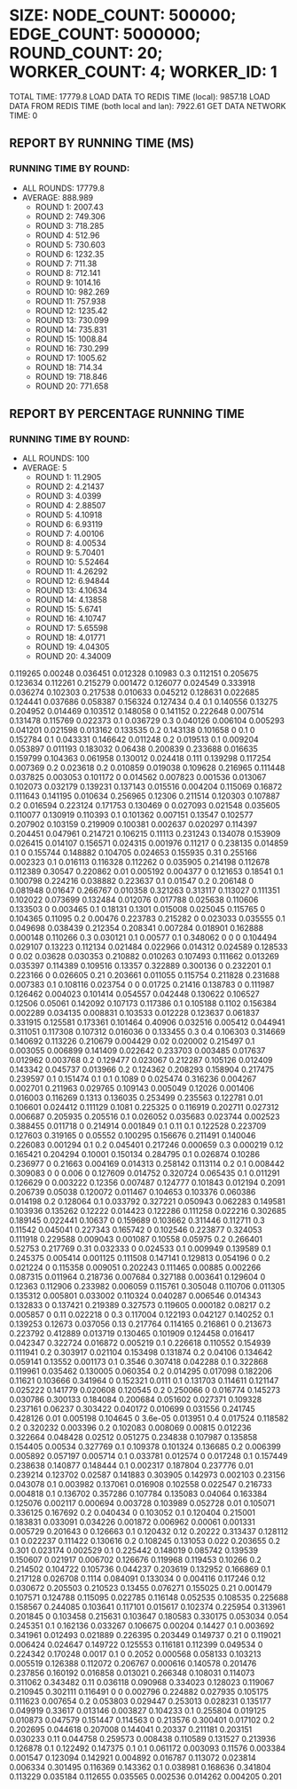
# SIZE: NODE_COUNT: 500000; EDGE_COUNT: 5000000; ROUND_COUNT: 20; WORKER_COUNT: 4; WORKER_ID: 1
 TOTAL TIME: 17779.8
 LOAD DATA TO REDIS TIME (local): 9857.18
 LOAD DATA FROM REDIS TIME (both local and lan): 7922.61
 GET DATA NETWORK TIME: 0

## REPORT BY RUNNING TIME (MS)

 ### RUNNING TIME BY ROUND:

  + ALL ROUNDS: 17779.8
  + AVERAGE: 888.989
     + ROUND 1: 2007.43
     + ROUND 2: 749.306
     + ROUND 3: 718.285
     + ROUND 4: 512.96
     + ROUND 5: 730.603
     + ROUND 6: 1232.35
     + ROUND 7: 711.38
     + ROUND 8: 712.141
     + ROUND 9: 1014.16
     + ROUND 10: 982.269
     + ROUND 11: 757.938
     + ROUND 12: 1235.42
     + ROUND 13: 730.099
     + ROUND 14: 735.831
     + ROUND 15: 1008.84
     + ROUND 16: 730.299
     + ROUND 17: 1005.62
     + ROUND 18: 714.34
     + ROUND 19: 718.846
     + ROUND 20: 771.658

## REPORT BY PERCENTAGE RUNNING TIME

 ### RUNNING TIME BY ROUND:

  + ALL ROUNDS: 100
  + AVERAGE: 5
     + ROUND 1: 11.2905
     + ROUND 2: 4.21437
     + ROUND 3: 4.0399
     + ROUND 4: 2.88507
     + ROUND 5: 4.10918
     + ROUND 6: 6.93119
     + ROUND 7: 4.00106
     + ROUND 8: 4.00534
     + ROUND 9: 5.70401
     + ROUND 10: 5.52464
     + ROUND 11: 4.26292
     + ROUND 12: 6.94844
     + ROUND 13: 4.10634
     + ROUND 14: 4.13858
     + ROUND 15: 5.6741
     + ROUND 16: 4.10747
     + ROUND 17: 5.65598
     + ROUND 18: 4.01771
     + ROUND 19: 4.04305
     + ROUND 20: 4.34009

0.119265 0.00248 0.036451 0.012328 0.10983 0.3 0.112151 0.205675 0.123634 0.112261 0.215279 0.001472 0.126077 0.024549 0.333918 0.036274 0.102303 0.217538 0.010633 0.045212 0.128631 0.022685 0.124441 0.037686 0.058387 0.156324 0.127434 0.4 0.1 0.140556 0.13275 0.204952 0.014469 0.103512 0.148058 0 0.141152 0.222648 0.007514 0.131478 0.115769 0.022373 0.1 0.036729 0.3 0.040126 0.006104 0.005293 0.041201 0.021598 0.013162 0.133535 0.2 0.143138 0.101658 0 0.1 0 0.152784 0.1 0.043331 0.146642 0.011248 0.2 0.019513 0.1 0.009204 0.053897 0.011193 0.183032 0.06438 0.200839 0.233688 0.016635 0.159799 0.104363 0.061958 0.130012 0.024418 0.111 0.139298 0.117254 0.007369 0.2 0.023618 0.2 0.010859 0.019038 0.109628 0.216965 0.111448 0.037825 0.003053 0.101172 0 0.014562 0.007823 0.001536 0.013067 0.102073 0.032179 0.139231 0.137143 0.015516 0.004204 0.115069 0.16872 0.111643 0.141195 0.010634 0.256965 0.12306 0.211514 0.120303 0.107887 0.2 0.016594 0.223124 0.171753 0.130469 0 0.027093 0.021548 0.035605 0.110077 0.130919 0.110393 0.1 0.101362 0.007151 0.13547 0.102577 0.207902 0.103159 0.219909 0.100381 0.002637 0.020297 0.114397 0.204451 0.047961 0.214721 0.106215 0.11113 0.231243 0.134078 0.153909 0.026415 0.014107 0.156571 0.024315 0.001976 0.11217 0 0.238135 0.014859 0.1 0 0.155744 0.148882 0.104705 0.024653 0.155935 0.31 0.255166 0.002323 0.1 0.016113 0.116328 0.112262 0 0.035905 0.214198 0.112678 0.112389 0.30547 0.220862 0.01 0.005192 0.004377 0 0.121653 0.18541 0.1 0.100798 0.224216 0.038882 0.223637 0.1 0.01547 0.2 0.206148 0 0.081948 0.01647 0.266767 0.010358 0.321263 0.313117 0.113027 0.111351 0.102022 0.073699 0.132484 0.012076 0.017788 0.025638 0.110606 0.133503 0 0.003465 0.1 0.18131 0.1301 0.015008 0.025045 0.115765 0 0.104365 0.11095 0.2 0.00476 0.223783 0.215282 0 0.023033 0.035555 0.1 0.049698 0.038439 0.212354 0.208341 0.007284 0.018901 0.162888 0.000148 0.110266 0.3 0.030121 0.1 0.00577 0.1 0.348062 0 0 0 0.104494 0.029107 0.13223 0.112134 0.021484 0.022966 0.014312 0.024589 0.128533 0 0.02 0.03628 0.030353 0.210882 0.010263 0.107493 0.111662 0.013269 0.035397 0.114389 0.109516 0.13357 0.322889 0.300136 0 0.232201 0.1 0.223166 0 0.026605 0.21 0.203661 0.011055 0.115754 0.211828 0.231688 0.007383 0.1 0.108116 0.023754 0 0 0.01725 0.21416 0.138783 0 0.111987 0.126462 0.004023 0.101414 0.054557 0.042448 0.130622 0.106527 0.12506 0.05061 0.142092 0.107173 0.117386 0.1 0.105188 0.1102 0.156384 0.002289 0.034135 0.008831 0.103533 0.012228 0.123637 0.061837 0.331915 0.125581 0.173361 0.101464 0.40906 0.032516 0.005412 0.044941 0.311051 0.117308 0.107312 0.016036 0 0.133455 0.3 0.4 0.106303 0.314669 0.140692 0.113226 0.210679 0.004429 0.02 0.020002 0.215497 0.1 0.003055 0.006899 0.141409 0.022642 0.233703 0.003485 0.017637 0.012962 0.003768 0.2 0.129477 0.023067 0.212287 0.105126 0.012409 0.143342 0.045737 0.013966 0.2 0.124362 0.208293 0.158904 0.217475 0.239597 0.1 0.151474 0.1 0.1 0.1089 0 0.025474 0.316236 0.004267 0.002701 0.211963 0.029765 0.109143 0.005049 0.12026 0.001406 0.016003 0.116269 0.1313 0.136035 0.253499 0.235563 0.122781 0.01 0.106601 0.024412 0.111129 0.1081 0.225325 0 0.116919 0.202711 0.027312 0.006687 0.205935 0.205516 0.1 0.026052 0.035683 0.023744 0.002523 0.388455 0.011718 0 0.214914 0.001849 0.1 0.11 0.1 0.122528 0.223709 0.127603 0.319165 0 0.05552 0.100295 0.156676 0.211491 0.140046 0.226083 0.001294 0.1 0.2 0.045401 0.217246 0.000659 0.3 0.000219 0.12 0.165421 0.204294 0.10001 0.150134 0.284795 0.1 0.026874 0.10286 0.236977 0 0.21663 0.004169 0.014313 0.258142 0.113114 0.2 0.1 0.008442 0.309083 0 0 0.006 0 0.127609 0.014752 0.320724 0.065435 0.1 0.011291 0.126629 0 0.003222 0.12356 0.007487 0.124777 0.101843 0.012194 0.2091 0.206739 0.05038 0.120072 0.011467 0.104653 0.103376 0.060386 0.014198 0.2 0.128064 0.1 0.033792 0.327221 0.050943 0.062283 0.149581 0.103936 0.135262 0.12222 0.014423 0.122286 0.111258 0.022216 0.302685 0.189145 0.022441 0.10637 0 0.159689 0.103662 0.311446 0.112711 0.3 0.11542 0.045041 0.227343 0.165742 0 0.102546 0.223877 0.324053 0.111918 0.229588 0.009043 0.001087 0.10558 0.05975 0.2 0.266401 0.52753 0.217769 0.31 0.032333 0 0.024533 0.1 0.009949 0.139589 0.1 0.245375 0.005414 0.001125 0.111508 0.147141 0.129813 0.054196 0 0.2 0.021224 0 0.115358 0.009051 0.202243 0.111465 0.00885 0.002266 0.087315 0.011964 0.218736 0.007684 0.327188 0.003641 0.129604 0 0.12363 0.112906 0.233982 0.006059 0.115761 0.305048 0.110706 0.011305 0.135312 0.005801 0.033002 0.110324 0.040287 0.006546 0.014343 0.132833 0 0.137421 0.219389 0.327573 0.119605 0.000182 0.08217 0.2 0.005857 0 0.11 0.022218 0 0.3 0.117004 0.122193 0.042127 0.140252 0.1 0.139253 0.12673 0.037056 0.13 0.217764 0.114165 0.216861 0 0.213673 0.223792 0.412889 0.013719 0.130465 0.101909 0.124458 0.016417 0.042347 0.322724 0.016872 0.005219 0.1 0.226618 0.110552 0.154939 0.111941 0.2 0.303917 0.021104 0.153498 0.131874 0.2 0.04106 0.134642 0.059141 0.13552 0.001173 0.1 0.3546 0.307418 0.042288 0.1 0.322868 0.119961 0.035462 0.130005 0.060354 0.2 0.014295 0.017098 0.182206 0.11621 0.103666 0.341964 0 0.152321 0.0111 0.1 0.131703 0.114611 0.121147 0.025222 0.141779 0.020608 0.120545 0.2 0.250066 0 0.016774 0.145273 0.030786 0.300133 0.184084 0.200684 0.051602 0.027371 0.109328 0.237161 0.06237 0.303422 0.040172 0.010699 0.031556 0.241745 0.428126 0.01 0.005198 0.104645 0 3.6e-05 0.013951 0.4 0.017524 0.118582 0.2 0.320232 0.003396 0.2 0.102083 0.008069 0.00815 0.012236 0.322664 0.048428 0.02512 0.051275 0.234838 0.107987 0.135858 0.154405 0.00534 0.327769 0.1 0.109378 0.101324 0.136685 0.2 0.006399 0.005892 0.057197 0.005714 0.1 0.033781 0.012574 0 0.017248 0.1 0.157449 0.238638 0.140877 0.148444 0.1 0.002317 0.187804 0.237776 0.01 0.239214 0.123702 0.02587 0.141883 0.303905 0.142973 0.002103 0.23156 0.043078 0.1 0.003982 0.137061 0.016908 0.102558 0.022547 0.216733 0.004818 0.1 0.136702 0.357286 0.107784 0.135083 0.04064 0.163384 0.125076 0.002117 0.000694 0.003728 0.103989 0.052728 0.01 0.105071 0.336125 0.167692 0.2 0.040434 0 0.103052 0.1 0.120404 0.215001 0.183831 0.033091 0.034226 0.001872 0.006962 0.00061 0.001331 0.005729 0.201643 0 0.126663 0.1 0.120432 0.12 0.20222 0.313437 0.128112 0.1 0.022237 0.111422 0.130616 0.2 0.108245 0.131053 0.022 0.203655 0.2 0.301 0.023174 0.002529 0.1 0.225442 0.148019 0.085742 0.139539 0.150607 0.021917 0.006702 0.126676 0.119968 0.119453 0.10266 0.2 0.214502 0.104722 0.105736 0.044237 0.203619 0.132952 0.166869 0.1 0.217128 0.026708 0.1114 0.084091 0.133034 0 0.004116 0.117246 0.12 0.030672 0.205503 0.210523 0.13455 0.076271 0.155025 0.21 0.001479 0.107571 0.124788 0.115095 0.022785 0.116148 0.052535 0.108535 0.225688 0.158567 0.244085 0.103641 0.117101 0.015617 0.102374 0.225954 0.313961 0.201845 0 0.103458 0.215631 0.103647 0.180583 0.330175 0.053034 0.054 0.245351 0.1 0.162136 0.033267 0.106675 0.00204 0.14427 0.1 0.003692 0.341961 0.012493 0.021889 0.226395 0.203449 0.149737 0.21 0 0.119021 0.006424 0.024647 0.149722 0.125553 0.116181 0.112399 0.049534 0 0.224342 0.170248 0.0017 0.1 0 0.2052 0.000568 0.058133 0.103213 0.005519 0.126388 0.112072 0.206767 0.000616 0.140578 0.201476 0.237856 0.160192 0.016858 0.013021 0.266348 0.108031 0.114073 0.311062 0.343482 0.11 0.036118 0.090968 0.334023 0.128023 0.119067 0.210945 0.302111 0.116491 0 0 0.002796 0.224882 0.027935 0.105175 0.111623 0.007654 0.2 0.053803 0.029447 0.253013 0.028231 0.135177 0.049919 0.33617 0.013146 0.003827 0.104233 0.1 0.255804 0.019125 0.010873 0.047579 0.151447 0.114563 0 0.213576 0.300401 0.017102 0.2 0.202695 0.044618 0.207008 0.144041 0.20337 0.211181 0.203151 0.030233 0.11 0.044758 0.259573 0.008438 0.110589 0.131527 0.213936 0.126878 0.1 0.122492 0.147375 0.1 0.1 0.061172 0.003093 0.11576 0.003384 0.001547 0.123094 0.142921 0.004892 0.016787 0.113072 0.023814 0.006334 0.301495 0.116369 0.143362 0.1 0.038981 0.168636 0.341804 0.113229 0.035184 0.112655 0.035565 0.002536 0.014262 0.004205 0.201 